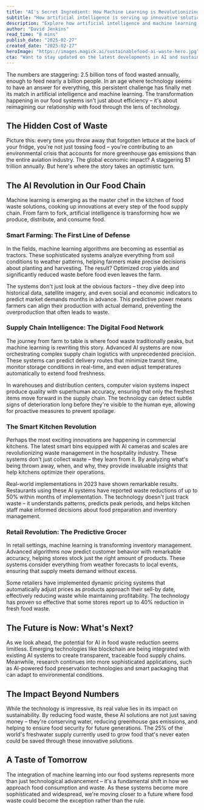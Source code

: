 ```yaml
---
title: "AI's Secret Ingredient: How Machine Learning is Revolutionizing Food Waste Reduction"
subtitle: "How artificial intelligence is serving up innovative solutions to sustainability challenges"
description: "Explore how artificial intelligence and machine learning are becoming key players in combating food waste, optimizing supply chains, and transforming the food industry with innovative solutions from farm to table."
author: "David Jenkins"
read_time: "8 mins"
publish_date: "2025-02-27"
created_date: "2025-02-27"
heroImage: "https://images.magick.ai/sustainablefood-ai-waste-hero.jpg"
cta: "Want to stay updated on the latest developments in AI and sustainability? Follow us on LinkedIn for exclusive insights into how technology is reshaping our future."
---
```


The numbers are staggering: 2.5 billion tons of food wasted annually, enough to feed nearly a billion people. In an age where technology seems to have an answer for everything, this persistent challenge has finally met its match in artificial intelligence and machine learning. The transformation happening in our food systems isn't just about efficiency – it's about reimagining our relationship with food through the lens of technology.

## The Hidden Cost of Waste

Picture this: every time you throw away that forgotten lettuce at the back of your fridge, you're not just tossing food – you're contributing to an environmental crisis that accounts for more greenhouse gas emissions than the entire aviation industry. The global economic impact? A staggering $1 trillion annually. But here's where the story takes an optimistic turn.

## The AI Revolution in Our Food Chain

Machine learning is emerging as the master chef in the kitchen of food waste solutions, cooking up innovations at every step of the food supply chain. From farm to fork, artificial intelligence is transforming how we produce, distribute, and consume food.

### Smart Farming: The First Line of Defense

In the fields, machine learning algorithms are becoming as essential as tractors. These sophisticated systems analyze everything from soil conditions to weather patterns, helping farmers make precise decisions about planting and harvesting. The result? Optimized crop yields and significantly reduced waste before food even leaves the farm.

The systems don't just look at the obvious factors – they dive deep into historical data, satellite imagery, and even social and economic indicators to predict market demands months in advance. This predictive power means farmers can align their production with actual demand, preventing the overproduction that often leads to waste.

### Supply Chain Intelligence: The Digital Food Network

The journey from farm to table is where food waste traditionally peaks, but machine learning is rewriting this story. Advanced AI systems are now orchestrating complex supply chain logistics with unprecedented precision. These systems can predict delivery routes that minimize transit time, monitor storage conditions in real-time, and even adjust temperatures automatically to extend food freshness.

In warehouses and distribution centers, computer vision systems inspect produce quality with superhuman accuracy, ensuring that only the freshest items move forward in the supply chain. The technology can detect subtle signs of deterioration long before they're visible to the human eye, allowing for proactive measures to prevent spoilage.

### The Smart Kitchen Revolution

Perhaps the most exciting innovations are happening in commercial kitchens. The latest smart bins equipped with AI cameras and scales are revolutionizing waste management in the hospitality industry. These systems don't just collect waste – they learn from it. By analyzing what's being thrown away, when, and why, they provide invaluable insights that help kitchens optimize their operations.

Real-world implementations in 2023 have shown remarkable results. Restaurants using these AI systems have reported waste reductions of up to 50% within months of implementation. The technology doesn't just track waste – it understands patterns, predicts peak periods, and helps kitchen staff make informed decisions about food preparation and inventory management.

### Retail Revolution: The Predictive Grocer

In retail settings, machine learning is transforming inventory management. Advanced algorithms now predict customer behavior with remarkable accuracy, helping stores stock just the right amount of products. These systems consider everything from weather forecasts to local events, ensuring that supply meets demand without excess.

Some retailers have implemented dynamic pricing systems that automatically adjust prices as products approach their sell-by date, effectively reducing waste while maintaining profitability. The technology has proven so effective that some stores report up to 40% reduction in fresh food waste.

## The Future is Now: What's Next?

As we look ahead, the potential for AI in food waste reduction seems limitless. Emerging technologies like blockchain are being integrated with existing AI systems to create transparent, traceable food supply chains. Meanwhile, research continues into more sophisticated applications, such as AI-powered food preservation technologies and smart packaging that can adapt to environmental conditions.

## The Impact Beyond Numbers

While the technology is impressive, its real value lies in its impact on sustainability. By reducing food waste, these AI solutions are not just saving money – they're conserving water, reducing greenhouse gas emissions, and helping to ensure food security for future generations. The 25% of the world's freshwater supply currently used to grow food that's never eaten could be saved through these innovative solutions.

## A Taste of Tomorrow

The integration of machine learning into our food systems represents more than just technological advancement – it's a fundamental shift in how we approach food consumption and waste. As these systems become more sophisticated and widespread, we're moving closer to a future where food waste could become the exception rather than the rule.